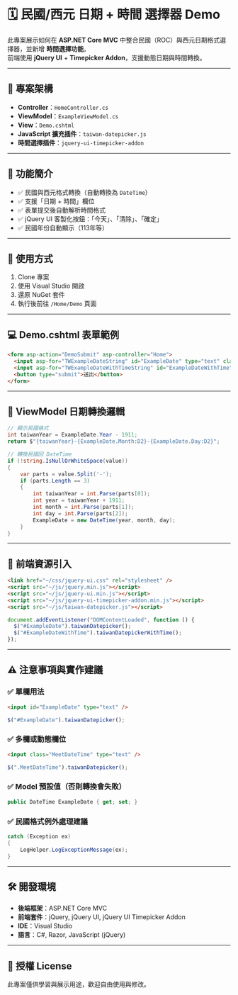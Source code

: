﻿# 🗓 民國/西元 日期 + 時間 選擇器 Demo

此專案展示如何在 **ASP.NET Core MVC** 中整合民國（ROC）與西元日期格式選擇器，並新增 **時間選擇功能**。  
前端使用 **jQuery UI** + **Timepicker Addon**，支援動態日期與時間轉換。

---

## 📌 專案架構

- **Controller**：`HomeController.cs`  
- **ViewModel**：`ExampleViewModel.cs`  
- **View**：`Demo.cshtml`  
- **JavaScript 擴充插件**：`taiwan-datepicker.js`  
- **時間選擇插件**：`jquery-ui-timepicker-addon`

---

## 🔧 功能簡介

- ✅ 民國與西元格式轉換（自動轉換為 `DateTime`）
- ✅ 支援「日期 + 時間」欄位
- ✅ 表單提交後自動解析時間格式
- ✅ jQuery UI 客製化按鈕：「今天」、「清除」、「確定」
- ✅ 民國年份自動顯示（113年等）

---

## 🧪 使用方式

1. Clone 專案
2. 使用 Visual Studio 開啟
3. 還原 NuGet 套件
4. 執行後前往 `/Home/Demo` 頁面

---

## 💻 Demo.cshtml 表單範例

```html
<form asp-action="DemoSubmit" asp-controller="Home">
  <input asp-for="TWExampleDateString" id="ExampleDate" type="text" class="form-control" />
  <input asp-for="TWExampleDateWithTimeString" id="ExampleDateWithTime" type="text" class="form-control" />
  <button type="submit">送出</button>
</form>
```

---

## 📜 ViewModel 日期轉換邏輯

```csharp
// 顯示民國格式
int taiwanYear = ExampleDate.Year - 1911;
return $"{taiwanYear}-{ExampleDate.Month:D2}-{ExampleDate.Day:D2}";
```

```csharp
// 轉換民國回 DateTime
if (!string.IsNullOrWhiteSpace(value))
{
    var parts = value.Split('-');
    if (parts.Length == 3)
    {
        int taiwanYear = int.Parse(parts[0]);
        int year = taiwanYear + 1911;
        int month = int.Parse(parts[1]);
        int day = int.Parse(parts[2]);
        ExampleDate = new DateTime(year, month, day);
    }
}
```

---

## 🔌 前端資源引入

```html
<link href="~/css/jquery-ui.css" rel="stylesheet" />
<script src="~/js/jquery.min.js"></script>
<script src="~/js/jquery-ui.min.js"></script>
<script src="~/js/jquery-ui-timepicker-addon.min.js"></script>
<script src="~/js/taiwan-datepicker.js"></script>
```

```javascript
document.addEventListener("DOMContentLoaded", function () {
  $("#ExampleDate").taiwanDatepicker();
  $("#ExampleDateWithTime").taiwanDatepickerWithTime();
});
```

---

## ⚠️ 注意事項與實作建議

### ✅ 單欄用法

```html
<input id="ExampleDate" type="text" />
```

```javascript
$("#ExampleDate").taiwanDatepicker();
```

### ✅ 多欄或動態欄位

```html
<input class="MeetDateTime" type="text" />
```

```javascript
$(".MeetDateTime").taiwanDatepicker();
```

### ✅ Model 預設值（否則轉換會失敗）

```csharp
public DateTime ExampleDate { get; set; }
```

### ✅ 民國格式例外處理建議

```csharp
catch (Exception ex)
{
    LogHelper.LogExceptionMessage(ex);
}
```

---

## 🛠️ 開發環境

- **後端框架**：ASP.NET Core MVC  
- **前端套件**：jQuery, jQuery UI, jQuery UI Timepicker Addon  
- **IDE**：Visual Studio  
- **語言**：C#, Razor, JavaScript (jQuery)

---

## 📄 授權 License

此專案僅供學習與展示用途，歡迎自由使用與修改。
